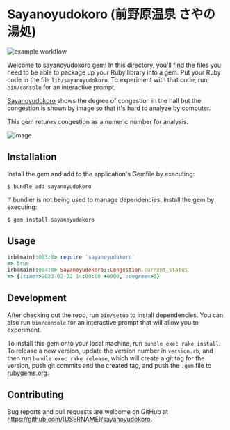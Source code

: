# Sayanoyudokoro (前野原温泉 さやの湯処)

![example workflow](https://github.com/matsubo/sayanoyudokoro/actions/workflows/main.yml/badge.svg)

Welcome to sayanoyudokoro gem! In this directory, you'll find the files you need to be able to package up your Ruby library into a gem. Put your Ruby code in the file `lib/sayanoyudokoro`. To experiment with that code, run `bin/console` for an interactive prompt.

[Sayanoyudokoro](https://www.sayanoyudokoro.co.jp/) shows the degree of congestion in the hall but the congestion is shown by image so that it's hard to analyze by computer.

This gem returns congestion as a numeric number for analysis.

![image](https://user-images.githubusercontent.com/98103/216239694-350dfbce-ee29-4ae9-982d-9599c008b229.png)


## Installation

Install the gem and add to the application's Gemfile by executing:

    $ bundle add sayanoyudokoro

If bundler is not being used to manage dependencies, install the gem by executing:

    $ gem install sayanoyudokoro

## Usage


```ruby
irb(main):003:0> require 'sayanoyudokoro'
=> true
irb(main):004:0> Sayanoyudokoro::Congestion.current_status
=> {:time=>2023-02-02 14:00:00 +0900, :degree=>3}
```

## Development

After checking out the repo, run `bin/setup` to install dependencies. You can also run `bin/console` for an interactive prompt that will allow you to experiment.

To install this gem onto your local machine, run `bundle exec rake install`. To release a new version, update the version number in `version.rb`, and then run `bundle exec rake release`, which will create a git tag for the version, push git commits and the created tag, and push the `.gem` file to [rubygems.org](https://rubygems.org).

## Contributing

Bug reports and pull requests are welcome on GitHub at https://github.com/[USERNAME]/sayanoyudokoro.
